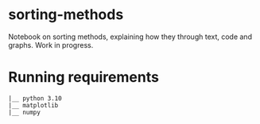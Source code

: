# sorting-methods
Notebook on sorting methods, explaining how they through text, code and graphs. Work in progress.

# Running requirements 
    |__ python 3.10 
    |__ matplotlib 
    |__ numpy 
